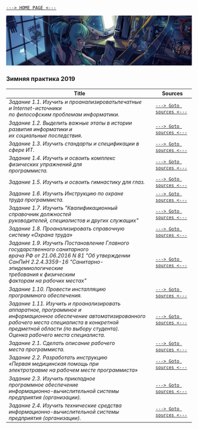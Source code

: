 [```---> HOME PAGE <---```](https://egoralmikeev.github.io)

![](../pictures/header_picture.png)

### Зимняя практика 2019

Title | Sources
 ------------ | -------------
_Задание 1.1. Изучить и проанализироватьпечатные<br>и Internet-источники<br>по философским проблемам информатики._ | [```---> Goto sources <---```](https://github.com/EgorAlmikeev/winter-practice-2019/blob/master/1_1.pdf)
_Задание 1.2. Выделить важные этапы в истории развития информатики и<br>их социальные последствия._ | [```---> Goto sources <---```](https://github.com/EgorAlmikeev/winter-practice-2019/blob/master/1_2.png)
_Задание 1.3. Изучить стандарты и спецификации в сфере ИТ._ | [```---> Goto sources <---```](https://github.com/EgorAlmikeev/winter-practice-2019/blob/master/1_3.pdf)
_Задание 1.4. Изучить и освоить комплекс<br>физических упражнений для<br>программиста._ | [```---> Goto sources <---```](https://github.com/EgorAlmikeev/winter-practice-2019/blob/master/1_4.pdf)
_Задание 1.5. Изучить и освоить гимнастику для глаз._ | [```---> Goto sources <---```](https://github.com/EgorAlmikeev/winter-practice-2019/blob/master/1_5.pdf)
_Задание 1.6. Изучить Инструкцию по охране<br>труда программиста._ | [```---> Goto sources <---```](https://github.com/EgorAlmikeev/winter-practice-2019/blob/master/1_6.pdf)
_Задание 1.7. Изучить "Квалификационный<br>справочник должностей<br>руководителей, специалистов и других служащих"_ | [```---> Goto sources <---```](https://github.com/EgorAlmikeev/winter-practice-2019/blob/master/1_7.pdf)
_Задание 1.8. Проанализировать справочную<br>систему «Охрана труда»_ | [```---> Goto sources <---```](https://github.com/EgorAlmikeev/winter-practice-2019/blob/master/1_8.pdf)
_Задание 1.9. Изучить Постановление Главного<br>государственного санитарного<br>врача РФ от 21.06.2016 N 81 "Об утверждении СанПиН 2.2.4.3359-16 "Санитарно-эпидемиологические<br>требования к физическим<br>факторам на рабочих местах"_ | [```---> Goto sources <---```](https://github.com/EgorAlmikeev/winter-practice-2019/blob/master/1_9.pdf)
_Задание 1.10. Провести инсталляцию<br>программного обеспечения._ | [```---> Goto sources <---```](https://github.com/EgorAlmikeev/winter-practice-2019/blob/master/1_10.pdf)
_Задание 1.11. Изучить и проанализировать<br>аппаратное, программное и<br>информационное обеспечение автоматизированного рабочего места специалиста в конкретной<br>предметной области (по выбору студента).<br>Оценка рабочего места специалиста._ | [```---> Goto sources <---```](https://github.com/EgorAlmikeev/winter-practice-2019/blob/master/1_11.png)
_Задание 2.1. Сделать описание рабочего<br>места программиста._ | [```---> Goto sources <---```](https://github.com/EgorAlmikeev/winter-practice-2019/blob/master/2_1.png)
_Задание 2.2. Разработать инструкцию<br>«Первая медицинская помощь при<br>электротравме на рабочем месте программиста»_ | [```---> Goto sources <---```](https://github.com/EgorAlmikeev/winter-practice-2019/blob/master/2_2.pdf)
_Задание 2.3. Изучить прикладное<br>программное обеспечение<br>информационно-вычислительной системы предприятия (организации)._ | [```---> Goto sources <---```](https://github.com/EgorAlmikeev/winter-practice-2019/blob/master/2_3.pdf)
_Задание 2.4. Изучить технические средства<br>информационно-вычислительной системы предприятия (организации)._ | [```---> Goto sources <---```](https://github.com/EgorAlmikeev/winter-practice-2019/blob/master/2_4.pdf)
